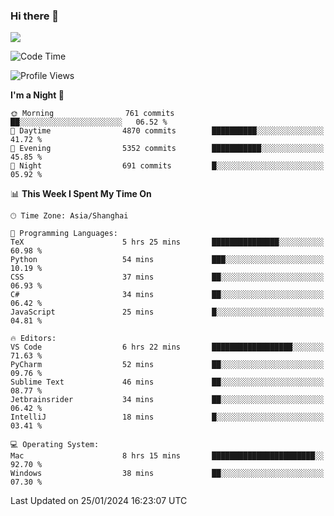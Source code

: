 ### Hi there 👋

<!--
**JJAYCHEN1e/jjaychen1e** is a ✨ _special_ ✨ repository because its `README.md` (this file) appears on your GitHub profile.

Here are some ideas to get you started:

- 🔭 I’m currently working on ...
- 🌱 I’m currently learning ...
- 👯 I’m looking to collaborate on ...
- 🤔 I’m looking for help with ...
- 💬 Ask me about ...
- 📫 How to reach me: ...
- 😄 Pronouns: ...
- ⚡ Fun fact: ...
-->

[![](https://github-readme-stats.vercel.app/api?username=jjaychen1e&show_icons=true)](https://github.com/jjaychen1e/github-readme-stats?count_private=true)

<!--START_SECTION:waka-->
![Code Time](http://img.shields.io/badge/Code%20Time-957%20hrs%2029%20mins-blue)

![Profile Views](http://img.shields.io/badge/Profile%20Views-0-blue)

**I'm a Night 🦉** 

```text
🌞 Morning                761 commits         ██░░░░░░░░░░░░░░░░░░░░░░░   06.52 % 
🌆 Daytime                4870 commits        ██████████░░░░░░░░░░░░░░░   41.72 % 
🌃 Evening                5352 commits        ███████████░░░░░░░░░░░░░░   45.85 % 
🌙 Night                  691 commits         █░░░░░░░░░░░░░░░░░░░░░░░░   05.92 % 
```


📊 **This Week I Spent My Time On** 

```text
🕑︎ Time Zone: Asia/Shanghai

💬 Programming Languages: 
TeX                      5 hrs 25 mins       ███████████████░░░░░░░░░░   60.98 % 
Python                   54 mins             ███░░░░░░░░░░░░░░░░░░░░░░   10.19 % 
CSS                      37 mins             ██░░░░░░░░░░░░░░░░░░░░░░░   06.93 % 
C#                       34 mins             ██░░░░░░░░░░░░░░░░░░░░░░░   06.42 % 
JavaScript               25 mins             █░░░░░░░░░░░░░░░░░░░░░░░░   04.81 % 

🔥 Editors: 
VS Code                  6 hrs 22 mins       ██████████████████░░░░░░░   71.63 % 
PyCharm                  52 mins             ██░░░░░░░░░░░░░░░░░░░░░░░   09.76 % 
Sublime Text             46 mins             ██░░░░░░░░░░░░░░░░░░░░░░░   08.77 % 
Jetbrainsrider           34 mins             ██░░░░░░░░░░░░░░░░░░░░░░░   06.42 % 
IntelliJ                 18 mins             █░░░░░░░░░░░░░░░░░░░░░░░░   03.41 % 

💻 Operating System: 
Mac                      8 hrs 15 mins       ███████████████████████░░   92.70 % 
Windows                  38 mins             ██░░░░░░░░░░░░░░░░░░░░░░░   07.30 % 
```


 Last Updated on 25/01/2024 16:23:07 UTC
<!--END_SECTION:waka-->
